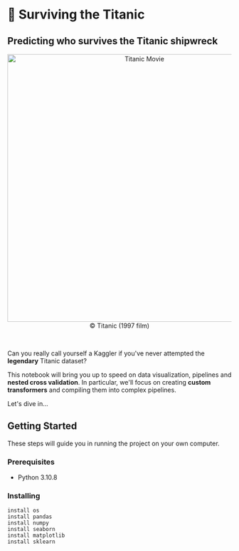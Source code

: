 # 🚢 Surviving the Titanic

## Predicting who survives the Titanic shipwreck

<div align="center">
    <img src="https://www.en-vols.com/wp-content/uploads/afmm/2022/12/titanic2.jpg" alt="Titanic Movie" style="width: 600px;" align="center"/>
</div>
<div align="center">
  © Titanic (1997 film)
</div>

<div>
    
&nbsp;
    
Can you really call yourself a Kaggler if you've never attempted the **legendary** Titanic dataset?

This notebook will bring you up to speed on data visualization, pipelines and **nested cross validation**. In particular, we'll focus on creating **custom transformers** and compiling them into complex pipelines.

Let's dive in...

## Getting Started

These steps will guide you in running the project on your own computer.

### Prerequisites

* Python 3.10.8

### Installing

```
install os
install pandas
install numpy
install seaborn
install matplotlib
install sklearn
```
</div>
